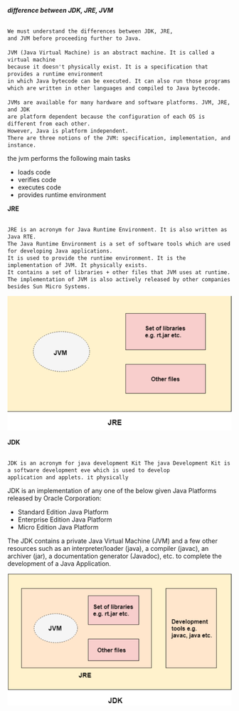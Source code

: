 
***difference between JDK, JRE, JVM***

```text

We must understand the differences between JDK, JRE, 
and JVM before proceeding further to Java. 

JVM (Java Virtual Machine) is an abstract machine. It is called a virtual machine 
because it doesn't physically exist. It is a specification that provides a runtime environment 
in which Java bytecode can be executed. It can also run those programs 
which are written in other languages and compiled to Java bytecode.

JVMs are available for many hardware and software platforms. JVM, JRE, and JDK 
are platform dependent because the configuration of each OS is different from each other. 
However, Java is platform independent. 
There are three notions of the JVM: specification, implementation, and instance.

```

the jvm performs the following main tasks
- loads code
- verifies code
- executes code
- provides runtime environment

**JRE**

```text

JRE is an acronym for Java Runtime Environment. It is also written as Java RTE. 
The Java Runtime Environment is a set of software tools which are used for developing Java applications. 
It is used to provide the runtime environment. It is the implementation of JVM. It physically exists.
It contains a set of libraries + other files that JVM uses at runtime.
The implementation of JVM is also actively released by other companies besides Sun Micro Systems.

```

![img.png](img.png)


**JDK**

```text

JDK is an acronym for java development Kit The java Development Kit is a software development eve which is used to develop 
application and applets. it physically

```

JDK is an implementation of any one of the below given Java Platforms released by Oracle Corporation:

- Standard Edition Java Platform
- Enterprise Edition Java Platform
- Micro Edition Java Platform

The JDK contains a private Java Virtual Machine (JVM) and a few other resources such as an interpreter/loader (java), 
a compiler (javac), an archiver (jar), a documentation generator (Javadoc), 
etc. to complete the development of a Java Application.

![img_1.png](img_1.png)


